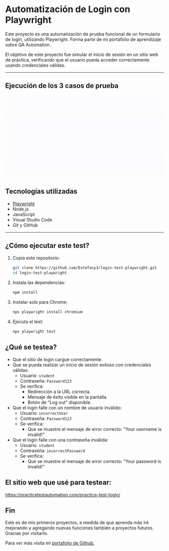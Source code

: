 # Automatización de Login con Playwright

Este proyecto es una automatización de prueba funcional de un formulario de login, utilizando Playwright. Forma parte de mi portafolio de aprendizaje sobre QA Automation.

El objetivo de este proyecto fue simular el inicio de sesión en un sitio web de práctica, verificando que el usuario pueda acceder correctamente usando credenciales válidas.

---

## Ejecución de los 3 casos de prueba

![Ejecución de login](./test.gif)

## Tecnologías utilizadas

- [Playwright](https://playwright.dev/)
- Node.js
- JavaScript
- Visual Studio Code
- Git y GitHub

---

## ¿Cómo ejecutar este test?

1. Copia este repositorio:
   ```bash
   git clone https://github.com/Estefany3/login-test-playwright.git
   cd login-test-playwright

2. Instala las dependencias: 
	```bash
	npm install

3. Instalar solo para Chrome:
	```bash
	npx playwright install chromium

4. Ejecuta el test:
	```bash
	npx playwright test
 
## ¿Qué se testea?

- Que el sitio de login cargue correctamente.
- Que se pueda realizar un inicio de sesión exitoso con credenciales válidas:
  - Usuario: `student`
  - Contraseña: `Password123`
  - Se verifica:
    - Redirección a la URL correcta.
    - Mensaje de éxito visible en la pantalla.
    - Botón de "Log out" disponible.
- Que el login falle con un nombre de usuario inválido:
  - Usuario: `incorrectUser`
  - Contraseña: `Password123`
  - Se verifica:
    - Que se muestre el mensaje de error correcto: "Your username is invalid!"
- Que el login falle con una contraseña inválida:
  - Usuario: `student`
  - Contraseña: `incorrectPassword`
  - Se verifica:
    - Que se muestre el mensaje de error correcto: "Your password is invalid!"

## El sitio web que usé para testear:

https://practicetestautomation.com/practice-test-login/

## Fin

Este es de mis primeros proyectos, a medida de que aprenda más iré mejorando y agregando nuevas funciones también a proyectos futuros. Gracias por visitarlo.

Para ver más visita mi [portafolio de Github.](https://github.com/Estefany3/Portfolio-QA)


